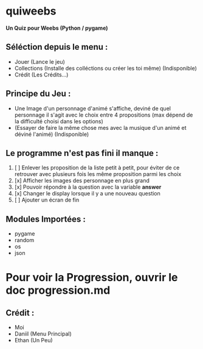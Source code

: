 # quiweebs

**Un Quiz pour Weebs (Python / pygame)**

## Séléction depuis le menu :
- Jouer (Lance le jeu)
- Collections (Installe des colléctions ou créer les toi même) (Indisponible)
- Crédit (Les Crédits...)


## Principe du Jeu :
- Une Image d'un personnage d'animé s'affiche, deviné de quel personnage il s'agit avec le choix entre 4 propositions (max dépend de la difficulté choisi dans les options)
- (Essayer de faire la même chose mes avec la musique d'un animé et déviné l'animé) (Indisponible)


## Le programme n'est pas fini il manque :
1. [ ] Enlever les proposition de la liste petit à petit, pour éviter de ce retrouver avec plusieurs fois les même proposition parmi les choix
2. [x] Afficher les images des personnage en plus grand
3. [x] Pouvoir répondre à la question avec la variable **answer**
4. [x] Changer le display lorsque il y a une nouveau question
5. [ ] Ajouter un écran de fin


## Modules Importées :
- pygame
- random
- os
- json


# Pour voir la Progression, ouvrir le doc progression.md







## Crédit :
- Moi
- Daniil (Menu Principal)
- Ethan (Un Peu)
